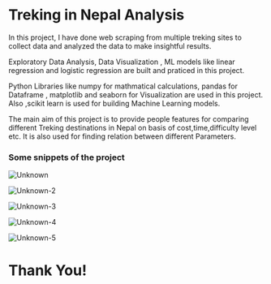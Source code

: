 
# Treking in Nepal Analysis

In this project, I have done web scraping from multiple treking sites to collect data and analyzed the data to make insightful results. 

Exploratory Data Analysis, Data Visualization , ML models like linear regression and logistic regression are built and praticed in this project.

Python Libraries like numpy for mathmatical calculations, pandas for Dataframe , matplotlib and seaborn for Visualization are used in this project. Also ,scikit learn is used for building Machine Learning models.

The main aim of this project is to provide people features for comparing different Treking destinations in Nepal on basis of cost,time,difficulty level etc. It is also used for finding relation between different Parameters.

### Some snippets of the project 

![Unknown](https://user-images.githubusercontent.com/60976347/232785060-67323650-c0aa-4c12-a2f1-659b59860fe4.png)

![Unknown-2](https://user-images.githubusercontent.com/60976347/232785193-66f532b5-b767-4f67-86de-c260825f5dac.png)

![Unknown-3](https://user-images.githubusercontent.com/60976347/232785302-bccb2f97-37b2-4645-98b4-e76e60e6c5ad.png)

![Unknown-4](https://user-images.githubusercontent.com/60976347/232785344-d70680b8-13d9-467b-a0d1-b53c5b579e3c.png)

![Unknown-5](https://user-images.githubusercontent.com/60976347/232785385-9b290864-3b8e-4f82-844e-6383ea51d645.png)



# Thank You!
